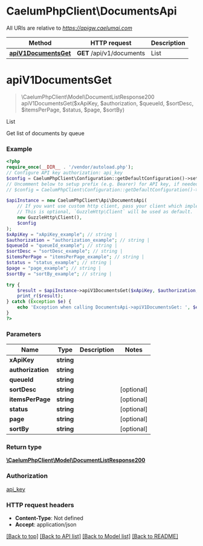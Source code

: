 # CaelumPhpClient\DocumentsApi

All URIs are relative to *https://apigw.caelumai.com*

Method | HTTP request | Description
------------- | ------------- | -------------
[**apiV1DocumentsGet**](DocumentsApi.md#apiv1documentsget) | **GET** /api/v1/documents | List

# **apiV1DocumentsGet**
> \CaelumPhpClient\Model\DocumentListResponse200 apiV1DocumentsGet($xApiKey, $authorization, $queueId, $sortDesc, $itemsPerPage, $status, $page, $sortBy)

List

Get list of documents by queue

### Example
```php
<?php
require_once(__DIR__ . '/vendor/autoload.php');
// Configure API key authorization: api_key
$config = CaelumPhpClient\Configuration::getDefaultConfiguration()->setApiKey('x-api-key', 'YOUR_API_KEY');
// Uncomment below to setup prefix (e.g. Bearer) for API key, if needed
// $config = CaelumPhpClient\Configuration::getDefaultConfiguration()->setApiKeyPrefix('x-api-key', 'Bearer');

$apiInstance = new CaelumPhpClient\Api\DocumentsApi(
    // If you want use custom http client, pass your client which implements `GuzzleHttp\ClientInterface`.
    // This is optional, `GuzzleHttp\Client` will be used as default.
    new GuzzleHttp\Client(),
    $config
);
$xApiKey = "xApiKey_example"; // string | 
$authorization = "authorization_example"; // string | 
$queueId = "queueId_example"; // string | 
$sortDesc = "sortDesc_example"; // string | 
$itemsPerPage = "itemsPerPage_example"; // string | 
$status = "status_example"; // string | 
$page = "page_example"; // string | 
$sortBy = "sortBy_example"; // string | 

try {
    $result = $apiInstance->apiV1DocumentsGet($xApiKey, $authorization, $queueId, $sortDesc, $itemsPerPage, $status, $page, $sortBy);
    print_r($result);
} catch (Exception $e) {
    echo 'Exception when calling DocumentsApi->apiV1DocumentsGet: ', $e->getMessage(), PHP_EOL;
}
?>
```

### Parameters

Name | Type | Description  | Notes
------------- | ------------- | ------------- | -------------
 **xApiKey** | **string**|  |
 **authorization** | **string**|  |
 **queueId** | **string**|  |
 **sortDesc** | **string**|  | [optional]
 **itemsPerPage** | **string**|  | [optional]
 **status** | **string**|  | [optional]
 **page** | **string**|  | [optional]
 **sortBy** | **string**|  | [optional]

### Return type

[**\CaelumPhpClient\Model\DocumentListResponse200**](../Model/DocumentListResponse200.md)

### Authorization

[api_key](../../README.md#api_key)

### HTTP request headers

 - **Content-Type**: Not defined
 - **Accept**: application/json

[[Back to top]](#) [[Back to API list]](../../README.md#documentation-for-api-endpoints) [[Back to Model list]](../../README.md#documentation-for-models) [[Back to README]](../../README.md)

